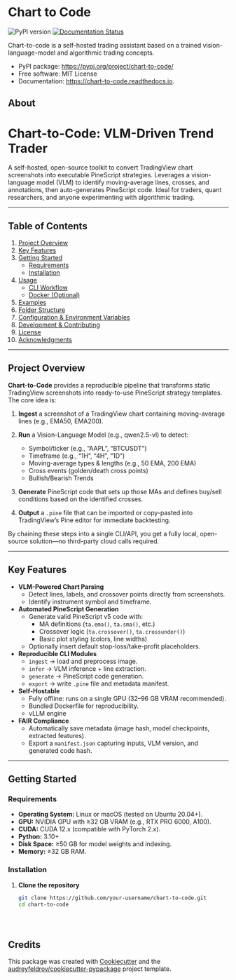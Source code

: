 # Chart to Code

![PyPI version](https://img.shields.io/pypi/v/chart-to-code.svg)
[![Documentation Status](https://readthedocs.org/projects/chart-to-code/badge/?version=latest)](https://chart-to-code.readthedocs.io/en/latest/?version=latest)

Chart-to-code is a self-hosted trading assistant based on a trained vision-language-model and algorithmic trading concepts. 

* PyPI package: https://pypi.org/project/chart-to-code/
* Free software: MIT License
* Documentation: https://chart-to-code.readthedocs.io.

## About

# Chart-to-Code: VLM-Driven Trend Trader

A self-hosted, open-source toolkit to convert TradingView chart screenshots into executable PineScript strategies.
Leverages a vision-language model (VLM) to identify moving-average lines, crosses, and annotations, then auto-generates PineScript code. Ideal for traders, quant researchers, and anyone experimenting with algorithmic trading.

---

## Table of Contents

1. [Project Overview](#project-overview)
2. [Key Features](#key-features)
3. [Getting Started](#getting-started)
   - [Requirements](#requirements)
   - [Installation](#installation)
4. [Usage](#usage)
   - [CLI Workflow](#cli-workflow)
   - [Docker (Optional)](#docker-optional)
5. [Examples](#examples)
6. [Folder Structure](#folder-structure)
7. [Configuration & Environment Variables](#configuration--environment-variables)
8. [Development & Contributing](#development--contributing)
9. [License](#license)
10. [Acknowledgments](#acknowledgments)

---

## Project Overview

**Chart-to-Code** provides a reproducible pipeline that transforms static TradingView screenshots into ready-to-use PineScript strategy templates. The core idea is:

1. **Ingest** a screenshot of a TradingView chart containing moving-average lines (e.g., EMA50, EMA200).
2. **Run** a Vision-Language Model (e.g., qwen2.5-vl) to detect:
   - Symbol/ticker (e.g., “AAPL”, “BTCUSDT”)
   - Timeframe (e.g., “1H”, “4H”, “1D”)
   - Moving-average types & lengths (e.g., 50 EMA, 200 EMA)
   - Cross events (golden/death cross points)
   - Bullish/Bearish Trends

3. **Generate** PineScript code that sets up those MAs and defines buy/sell conditions based on the identified crosses.
4. **Output** a `.pine` file that can be imported or copy-pasted into TradingView’s Pine editor for immediate backtesting.

By chaining these steps into a single CLI/API, you get a fully local, open-source solution—no third-party cloud calls required.

---

## Key Features

- **VLM-Powered Chart Parsing**
  - Detect lines, labels, and crossover points directly from screenshots.
  - Identify instrument symbol and timeframe.
- **Automated PineScript Generation**
  - Generate valid PineScript v5 code with:
    - MA definitions (`ta.ema()`, `ta.sma()`, etc.)
    - Crossover logic (`ta.crossover()`, `ta.crossunder()`)
    - Basic plot styling (colors, line widths)
  - Optionally insert default stop-loss/take-profit placeholders.
- **Reproducible CLI Modules**
  - `ingest` → load and preprocess image.
  - `infer` → VLM inference + line extraction.
  - `generate` → PineScript code generation.
  - `export` → write `.pine` file and metadata manifest.
- **Self-Hostable**
  - Fully offline: runs on a single GPU (32–96 GB VRAM recommended).
  - Bundled Dockerfile for reproducibility.
  - vLLM engine
- **FAIR Compliance**
  - Automatically save metadata (image hash, model checkpoints, extracted features).
  - Export a `manifest.json` capturing inputs, VLM version, and generated code hash.

---

## Getting Started

### Requirements

- **Operating System:** Linux or macOS (tested on Ubuntu 20.04+).
- **GPU:** NVIDIA GPU with ≥32 GB VRAM (e.g., RTX PRO 6000, A100).
- **CUDA:** CUDA 12.x (compatible with PyTorch 2.x).
- **Python:** 3.10+
- **Disk Space:** ≥50 GB for model weights and indexing.
- **Memory:** ≥32 GB RAM.

### Installation

1. **Clone the repository**
   ```bash
   git clone https://github.com/your-username/chart-to-code.git
   cd chart-to-code





## Credits

This package was created with [Cookiecutter](https://github.com/audreyfeldroy/cookiecutter) and the [audreyfeldroy/cookiecutter-pypackage](https://github.com/audreyfeldroy/cookiecutter-pypackage) project template.
